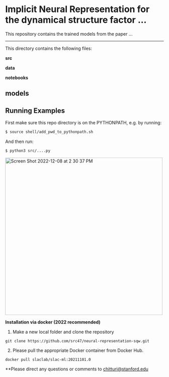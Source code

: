 # Implicit Neural Representation for the dynamical structure factor ... 

This repository contains the trained models from the paper ... 

---
This directory contains the following files: 

**src** 

**data** 

**notebooks** 

**models** 
---

## Running Examples

First make sure this repo directory is on the PYTHONPATH, e.g. by running:
```bash
$ source shell/add_pwd_to_pythonpath.sh
```

And then run:
```bash
$ python3 src/....py
```

<img width="500" alt="Screen Shot 2022-12-08 at 2 30 37 PM" src="https://user-images.githubusercontent.com/39596225/206580987-a0564416-bad6-4240-9337-3118c0497213.png">

**Installation via docker (2022 recommended)** 

1) Make a new local folder and clone the repository

```
git clone https://github.com/src47/neural-representation-sqw.git
```

2) Please pull the appropriate Docker container from Docker Hub.

```
docker pull slaclab/slac-ml:20211101.0
```

**Please direct any questions or comments to chitturi@stanford.edu



